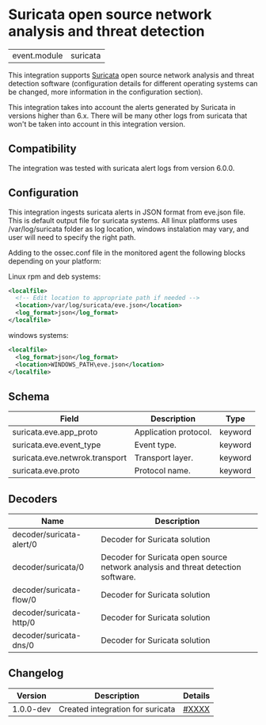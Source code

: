 # Suricata open source network analysis and threat detection


|   |   |
|---|---|
| event.module | suricata |

This integration supports [Suricata](https://suricata.io//) open source network analysis and threat detection software (configuration details for
different operating systems can be changed, more information in the configuration section).

This integration takes into account the alerts generated by Suricata in versions higher than 6.x. There will be many other logs from suricata that won't be taken into account in this integration version.


## Compatibility

The integration was tested with suricata alert logs from version 6.0.0.

## Configuration

This integration ingests suricata alerts in JSON format from eve.json file. This is default output file for suricata systems. All linux platforms uses /var/log/suricata folder as log location, windows instalation may vary, and user will need to specify the right path. 

Adding to the ossec.conf file in the monitored agent the following blocks depending on your platform:
  
Linux rpm and deb systems:
  
```xml
<localfile>
  <!-- Edit location to appropriate path if needed -->
  <location>/var/log/suricata/eve.json</location>
  <log_format>json</log_format>
</localfile>
```

windows systems:

```xml
<localfile>
  <log_format>json</log_format>
  <location>WINDOWS_PATH\eve.json</location>
</localfile>
```


## Schema

| Field | Description | Type |
|---|---|---|
| suricata.eve.app_proto | Application protocol. | keyword |
| suricata.eve.event_type | Event type. | keyword |
| suricata.eve.netwrok.transport | Transport layer. | keyword |
| suricata.eve.proto | Protocol name. | keyword |
## Decoders

| Name | Description |
|---|---|
| decoder/suricata-alert/0 | Decoder for Suricata solution |
| decoder/suricata/0 | Decoder for Suricata open source network analysis and threat detection software. |
| decoder/suricata-flow/0 | Decoder for Suricata solution |
| decoder/suricata-http/0 | Decoder for Suricata solution |
| decoder/suricata-dns/0 | Decoder for Suricata solution |
## Changelog

| Version | Description | Details |
|---|---|---|
| 1.0.0-dev | Created integration for suricata | [#XXXX](https://github.com/wazuh/wazuh/pull/XXXX) |
